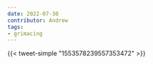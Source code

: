 ```yaml
---
date: 2022-07-30
contributor: Andrew
tags:
- grimacing
---
```


{{< tweet-simple "1553578239557353472" >}}

<!-- {< tweet user="ArmandDoma" id="1553578239557353472" >}} -->
